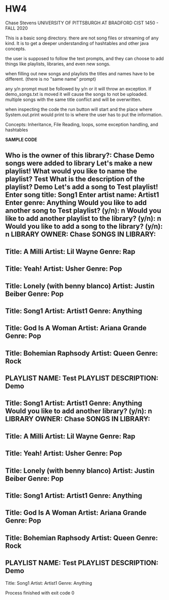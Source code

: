 # HW4
Chase Stevens
UNIVERSITY OF PITTSBURGH AT BRADFORD
CIST 1450 - FALL 2020

This is a basic song directory. there are not song files or streaming of any kind. 
It is to get a deeper understanding of hashtables and other java concepts.

the user is supposed to follow the text prompts,
and they can choose to add things like playlists, libraries, and even new songs.

when filling out new songs and playlists the titles and names have to be different. (there is no "same name" prompt)

any y/n prompt must be followed by y/n or it will throw an exception. If demo_songs.txt is moved it will cause the songs to not be uploaded.
multiple songs with the same title conflict and will be overwritten. 

when inspecting the code the run button will start and the place where System.out.print would print to is where the 
user has to put the information.

Concepts: Inheritance, File Reading, loops, some exception handling, and hashtables

******SAMPLE CODE******  

Who is the owner of this library?: Chase
Demo songs were added to library
Let's make a new playlist!
What would you like to name the playlist? Test
What is the description of the playlist? Demo
Let's add a song to Test playlist! 
Enter song title: Song1
Enter artist name: Artist1
Enter genre: Anything
Would you like to add another song to Test playlist? (y/n): n
Would you like to add another playlist to the library? (y/n): n
Would you like to add a song to the library? (y/n): n
LIBRARY OWNER: Chase
SONGS IN LIBRARY: 
---------
Title: A Milli
Artist: Lil Wayne
Genre: Rap
---------
Title: Yeah!
Artist: Usher
Genre: Pop
---------
Title: Lonely (with benny blanco)
Artist: Justin Beiber
Genre: Pop
---------
Title: Song1
Artist: Artist1
Genre: Anything
---------
Title: God Is A Woman
Artist: Ariana Grande
Genre: Pop
---------
Title: Bohemian Raphsody
Artist: Queen
Genre: Rock
---------
PLAYLIST NAME: Test
PLAYLIST DESCRIPTION: Demo
---------
Title: Song1
Artist: Artist1
Genre: Anything
Would you like to add another library? (y/n): n
LIBRARY OWNER: Chase
SONGS IN LIBRARY: 
---------
Title: A Milli
Artist: Lil Wayne
Genre: Rap
---------
Title: Yeah!
Artist: Usher
Genre: Pop
---------
Title: Lonely (with benny blanco)
Artist: Justin Beiber
Genre: Pop
---------
Title: Song1
Artist: Artist1
Genre: Anything
---------
Title: God Is A Woman
Artist: Ariana Grande
Genre: Pop
---------
Title: Bohemian Raphsody
Artist: Queen
Genre: Rock
---------
PLAYLIST NAME: Test
PLAYLIST DESCRIPTION: Demo
---------
Title: Song1
Artist: Artist1
Genre: Anything

Process finished with exit code 0
